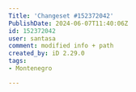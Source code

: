 ```yaml
---
Title: 'Changeset #152372042'
PublishDate: 2024-06-07T11:40:06Z
id: 152372042
user: santasa
comment: modified info + path
created_by: iD 2.29.0
tags:
- Montenegro

---
```

